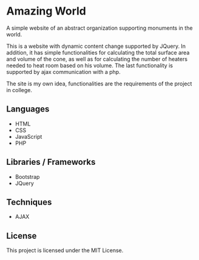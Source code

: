 # Amazing World
A simple website of an abstract organization supporting monuments in the world.

This is a website with dynamic content change supported by JQuery. In addition, it has simple functionalities for calculating the total surface area and volume of the cone, as well as for calculating the number of heaters needed to heat room based on his volume. The last functionality is supported by ajax communication with a php.

The site is my own idea, functionalities are the requirements of the project in college.

## Languages
* HTML
* CSS
* JavaScript
* PHP

## Libraries / Frameworks
* Bootstrap
* JQuery

## Techniques
* AJAX

## License
This project is licensed under the MIT License.
